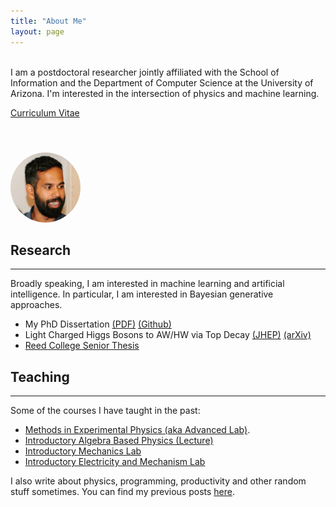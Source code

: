 ```yaml
---
title: "About Me"
layout: page
---
```


<div class="row">
<div class="col-sm-8">
</br>
I am a postdoctoral researcher jointly affiliated with the School of Information and the Department of Computer Science at the University of Arizona. I'm interested in the intersection of physics and machine learning. 

<a href="/assets/cv_adarsh.pdf">Curriculum Vitae</a>
</br>
</br>
</div>
  <div class="col-sm-4">
  <img style="height: 7rem;
      width: 7rem;
      object-fit:cover;
      border-radius:50%;
      margin-top: 1.5rem;"
    src="/assets/photo.jpg"/>
</div>
</div>

## Research
<hr class="featurette-divider">

Broadly speaking, I am interested in machine learning and artificial
intelligence. In particular, I am interested in Bayesian generative approaches.

* My PhD Dissertation [(PDF)](http://arizona.openrepository.com/arizona/handle/10150/624536) [(Github)](https://github.com/adarshp/dissertation)
* Light Charged Higgs Bosons to AW/HW via Top Decay [(JHEP)](https://link.springer.com/article/10.1007%2FJHEP11%282015%29051) [(arXiv)](http://arxiv.org/abs/1504.06624)
* [Reed College Senior Thesis](/assets/reedthesis.pdf)

## Teaching
<hr class="featurette-divider">

Some of the courses I have taught in the past:

* [Methods in Experimental Physics (aka Advanced Lab)](/teaching/phys381/).
* [Introductory Algebra Based Physics (Lecture)](/teaching/phys102/)
* [Introductory Mechanics Lab](/teaching/phys141/)
* [Introductory Electricity and Mechanism Lab](/teaching/phys241/)

I also write about physics, programming, productivity and other random stuff sometimes. You can find my previous posts [here](/archive.html).
